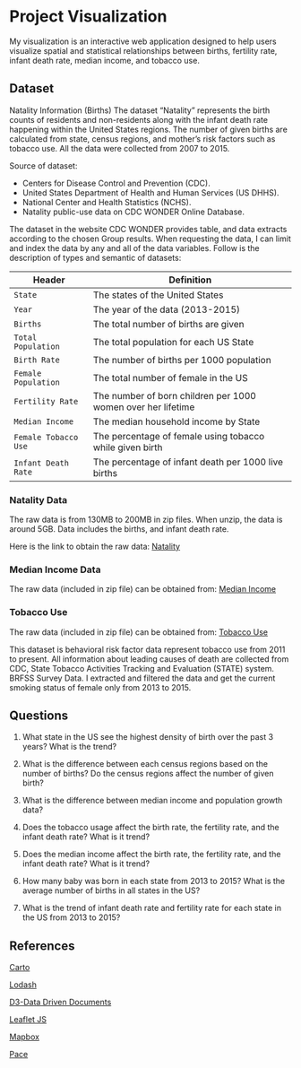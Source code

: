 # Project Visualization

My visualization is an interactive web application designed to help users visualize spatial and statistical relationships between births, fertility rate, infant death rate, median income, and tobacco use.

## Dataset

Natality Information (Births)
The dataset “Natality” represents the birth counts of residents and non-residents along with the infant death rate happening within the United States regions. The number of given births are calculated from state, census regions, and mother’s risk factors such as tobacco use. All the data were collected from 2007 to 2015.

Source of dataset:
- Centers for Disease Control and Prevention (CDC).
- United States Department of Health and Human Services (US DHHS).
- National Center and Health Statistics (NCHS).
- Natality public-use data on CDC WONDER Online Database.

The dataset in the website CDC WONDER provides table, and data extracts according to the chosen Group results. When requesting the data, I can limit and index the data by any and all of the data variables. Follow is the description of types and semantic of datasets:

Header | Definition
---|---------
`State` | The states of the United States
`Year` | The year of the data (2013-2015)
`Births` | The total number of births are given
`Total Population` | The total population for each US State
`Birth Rate` | The number of births per 1000 population
`Female Population` | The total number of female in the US
`Fertility Rate` | The number of born children per 1000 women over her lifetime
`Median Income` | The median household income by State
`Female Tobacco Use` | The percentage of female using tobacco while given birth
`Infant Death Rate` | The percentage of infant death per 1000 live births

### Natality Data
The raw data is from 130MB to 200MB in zip files. When unzip, the data is around 5GB. Data includes the births, and infant death rate.

Here is the link to obtain the raw data:
[Natality](https://www.cdc.gov/nchs/data_access/VitalStatsOnline.htm#Births%EF%BB%BF%EF%BB%BF%EF%BB%BF%EF%BB%BF%EF%BB%BF%EF%BB%BF%EF%BB%BF)

### Median Income Data
The raw data (included in zip file) can be obtained from:
[Median Income](https://www.census.gov/data/tables/time-series/demo/income-poverty/historical-income-households.html)

### Tobacco Use
The raw data (included in zip file) can be obtained from:
[Tobacco Use](https://www.healthdata.gov/dataset/behavioral-risk-factor-data-tobacco-use-2011-present)

This dataset is behavioral risk factor data represent tobacco use from 2011 to present. All information about leading causes of death are collected from CDC, State Tobacco Activities Tracking and Evaluation (STATE) system. BRFSS Survey Data. I extracted and filtered the data and get the current smoking status of female only from 2013 to 2015.

## Questions

1. What state in the US see the highest density of birth over the past 3 years? What is the trend?

2. What is the difference between each census regions based on the number of births? Do the census regions affect the number of given birth?

3. What is the difference between median income and population growth data?

4. Does the tobacco usage affect the birth rate, the fertility rate, and the infant death rate? What is it trend?

5. Does the median income affect the birth rate, the fertility rate, and the infant death rate? What is it trend?

6. How many baby was born in each state from 2013 to 2015? What is the average number of births in all states in the US?

7. What is the trend of infant death rate and fertility rate for each state in the US from 2013 to 2015?

## References

[Carto](https://carto.com)

[Lodash](https://lodash.com)

[D3-Data Driven Documents](https://d3js.org)

[Leaflet JS](http://leafletjs.com)

[Mapbox](https://www.mapbox.com)

[Pace](http://github.hubspot.com/pace/docs/welcome/)
